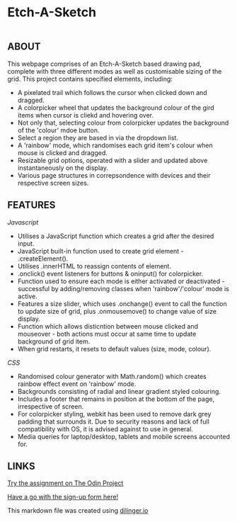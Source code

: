 # Etch-A-Sketch

![]()



## ABOUT
This webpage comprises of an Etch-A-Sketch based drawing pad, complete with three different modes as well as customisable sizing of the grid. This project contains specified elements, including:

- A pixelated trail which follows the cursor when clicked down and dragged.
- A colorpicker wheel that updates the background colour of the gird items when cursor is cliekd and hovering over.
- Not only that, selecting colour from colorpicker updates the background of the 'colour' mdoe button.
- Select a region they are based in via the dropdown list.
- A 'rainbow' mode, which randomises each grid item's colour when mouse is clicked and dragged.
- Resizable grid options, operated with a slider and updated above instantaneously on the display.
- Various page structures in correpsondence with devices and their respective screen sizes.

## FEATURES

*Javascript*

- Utilises a JavaScript function which creates a grid after the desired input.
- JavaScript built-in function used to create grid element - .createElement().
- Utilises .innerHTML to reassign contents of element.
- .onclick() event listeners for buttons & oninput() for colorpicker.
- Function used to ensure each mode is either activated or deactivated - successful by adding/removing classes when 'rainbow'/'colour' mode is active.
- Features a size slider, which uses .onchange() event to call the function to update size of grid, plus .onmousemove() to change value of size display.
- Function which allows disticntion between mouse clicked and mouseover - both actions must occur at same time to update background of grid item.
- When grid restarts, it resets to default values (size, mode, colour).

*CSS*

- Randomised colour generator with Math.random() which creates rainbow effect event on 'rainbow' mode.
- Backgrounds consisting of radial and linear gradient styled colouring.
- Includes a footer that remains in position at the bottom of the page, irrespective of screen.
- For colorpicker styling, webkit has been used to remove dark grey padding that surrounds it. Due to security reasons and lack of full compatibility with OS, it is     advised against to use in general.
- Media queries for laptop/desktop, tablets and mobile screens accounted for.


## LINKS

[Try the assignment on The Odin Project](https://www.theodinproject.com/lessons/foundations-etch-a-sketch)

[Have a go with the sign-up form here!]()

This markdown file was created using [dilinger.io](https://dillinger.io/)

